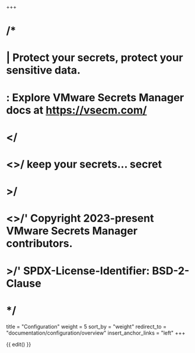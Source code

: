 +++
# /*
# |    Protect your secrets, protect your sensitive data.
# :    Explore VMware Secrets Manager docs at https://vsecm.com/
# </
# <>/  keep your secrets... secret
# >/
# <>/' Copyright 2023-present VMware Secrets Manager contributors.
# >/'  SPDX-License-Identifier: BSD-2-Clause
# */

title = "Configuration"
weight = 5
sort_by = "weight"
redirect_to = "documentation/configuration/overview"
insert_anchor_links = "left"
+++

{{ edit() }}

